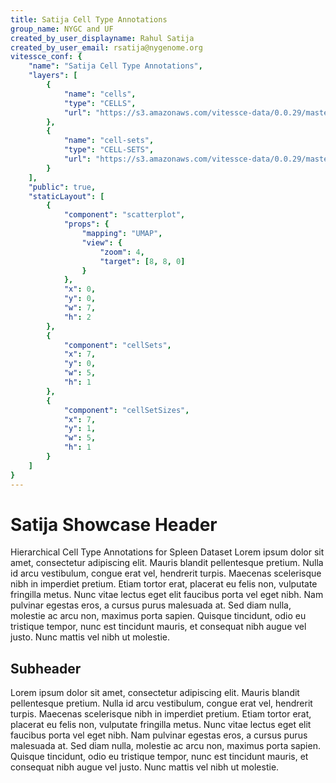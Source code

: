 ```yaml
---
title: Satija Cell Type Annotations
group_name: NYGC and UF
created_by_user_displayname: Rahul Satija
created_by_user_email: rsatija@nygenome.org
vitessce_conf: {
    "name": "Satija Cell Type Annotations",
    "layers": [
        {
            "name": "cells",
            "type": "CELLS",
            "url": "https://s3.amazonaws.com/vitessce-data/0.0.29/master_release/satija/7fd04d1aba61c35843dd2eb6a19d2545.cells.json"
        },
        {
            "name": "cell-sets",
            "type": "CELL-SETS",
            "url": "https://s3.amazonaws.com/vitessce-data/0.0.29/master_release/satija/7fd04d1aba61c35843dd2eb6a19d2545.cell-sets.json"
        }
    ],
    "public": true,
    "staticLayout": [
        {
            "component": "scatterplot",
            "props": {
                "mapping": "UMAP",
                "view": {
                    "zoom": 4,
                    "target": [8, 8, 0]
                }
            },
            "x": 0,
            "y": 0,
            "w": 7,
            "h": 2
        },
        {
            "component": "cellSets",
            "x": 7,
            "y": 0,
            "w": 5,
            "h": 1
        },
        {
            "component": "cellSetSizes",
            "x": 7,
            "y": 1,
            "w": 5,
            "h": 1
        }
    ]
}
---
```

<!-- TODO: Get a real description. -->
# Satija Showcase Header
Hierarchical Cell Type Annotations for Spleen Dataset
Lorem ipsum dolor sit amet, consectetur adipiscing elit. Mauris blandit pellentesque pretium. 
Nulla id arcu vestibulum, congue erat vel, hendrerit turpis. Maecenas scelerisque nibh in imperdiet pretium. 
Etiam tortor erat, placerat eu felis non, vulputate fringilla metus. 
Nunc vitae lectus eget elit faucibus porta vel eget nibh. Nam pulvinar egestas eros, a cursus purus malesuada at. 
Sed diam nulla, molestie ac arcu non, maximus porta sapien. Quisque tincidunt, odio eu tristique tempor, nunc est tincidunt mauris, et consequat nibh augue vel justo. 
Nunc mattis vel nibh ut molestie.

## Subheader
Lorem ipsum dolor sit amet, consectetur adipiscing elit. Mauris blandit pellentesque pretium. 
Nulla id arcu vestibulum, congue erat vel, hendrerit turpis. Maecenas scelerisque nibh in imperdiet pretium. 
Etiam tortor erat, placerat eu felis non, vulputate fringilla metus. 
Nunc vitae lectus eget elit faucibus porta vel eget nibh. Nam pulvinar egestas eros, a cursus purus malesuada at. 
Sed diam nulla, molestie ac arcu non, maximus porta sapien. Quisque tincidunt, odio eu tristique tempor, nunc est tincidunt mauris, et consequat nibh augue vel justo. 
Nunc mattis vel nibh ut molestie.